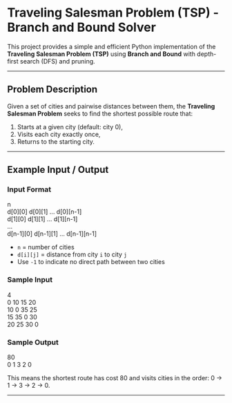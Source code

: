 # Traveling Salesman Problem (TSP) - Branch and Bound Solver

This project provides a simple and efficient Python implementation of the **Traveling Salesman Problem (TSP)** using **Branch and Bound** with depth-first search (DFS) and pruning.

---

##  Problem Description

Given a set of cities and pairwise distances between them, the **Traveling Salesman Problem** seeks to find the shortest possible route that:

1. Starts at a given city (default: city 0),
2. Visits each city exactly once,
3. Returns to the starting city.

---

##  Example Input / Output

### Input Format

n  
d[0][0] d[0][1] ... d[0][n-1]  
d[1][0] d[1][1] ... d[1][n-1]  
...  
d[n-1][0] d[n-1][1] ... d[n-1][n-1]  

- `n` = number of cities
- `d[i][j]` = distance from city `i` to city `j`  
- Use `-1` to indicate no direct path between two cities

### Sample Input

4  
0 10 15 20  
10 0 35 25  
15 35 0 30  
20 25 30 0  

### Sample Output  
80  
0 1 3 2 0  

This means the shortest route has cost 80 and visits cities in the order: 0 → 1 → 3 → 2 → 0.

---

